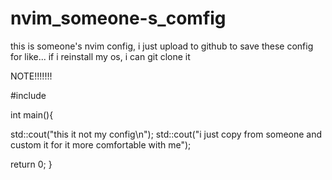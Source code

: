 # nvim_someone-s_comfig

this is someone's nvim config,
i just upload to github to save these config for like... if i reinstall my os, i can git clone it

NOTE!!!!!!!

#include <iostream>

int main(){

  std::cout("this it not my config\n");
  std::cout("i just copy from someone and custom it for it more comfortable with me");

  return 0;
}
